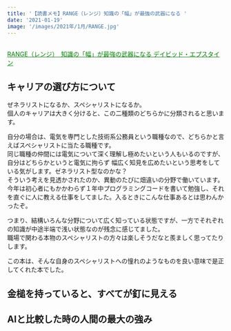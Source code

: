 ```yaml
---
title: '【読書メモ】RANGE（レンジ）知識の「幅」が最強の武器になる '
date: '2021-01-19'
image: '/images/2021年/1月/RANGE.jpg'
---
```


<br />

<a style=color:green href="https://www.amazon.co.jp/dp/B0868DR365/ref=cm_sw_r_tw_dp_DOJbGbE980BAT">
RANGE（レンジ）　知識の「幅」が最強の武器になる   デイビッド・エプスタイン </a>  

## キャリアの選び方について

ぜネラリストになるか、スペシャリストになるか。<br />
個人のキャリアは大きく分けると、この二種類のどちらかに分類されると思います。<br />

自分の場合は、電気を専門とした技術系公務員という職種なので、どちらかと言えばスペシャリストに当たる職種です。<br />
同じ職種の仲間には電気について深く理解し極めたいという人もいるのですが、自分はどちらかというと電気に拘らず
幅広く知見を広めたいという思考をしている気がします。ゼネラリスト型なのかな？<br />
そういう考えを見透かされたのか、異動のたびに畑違いの分野で働いています。<br />
今年は初心者にもかかわらず１年中プログラミングコードを書いて勉強し、それを直ぐに人に教える仕事をしてました。入るときにこんな仕事あるとは思わんかったぞ。<br />

つまり、結構いろんな分野について広く知っている状態ですが、一方でそれぞれの知識が中途半端で浅い状態なのが残念に感じてました。<br />
職場で関わる本物のスペシャリストの方々は楽しそうだなと羨ましく思ってたりします。<br />

この本は、そんな自身のスペシャリストへの憧れのようなものを良い意味で是正してくれた本でした。<br />

## 金槌を持っていると、すべてが釘に見える


## AIと比較した時の人間の最大の強み
